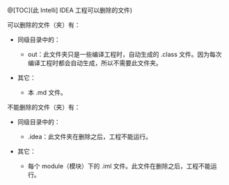 @[TOC](此 Intelli] IDEA 工程可以删除的文件)

可以删除的文件（夹）有：

* 同级目录中的：
  - out：此文件夹只是一些编译工程时，自动生成的 .class 文件。因为每次编译工程时都会自动生成，所以不需要此文件夹。

* 其它：
  - 本 .md 文件。

不能删除的文件（夹）有：

* 同级目录中的：
  - .idea：此文件夹在删除之后，工程不能运行。

* 其它：
  - 每个 module（模块）下的 .iml 文件。此文件在删除之后，工程不能运行。